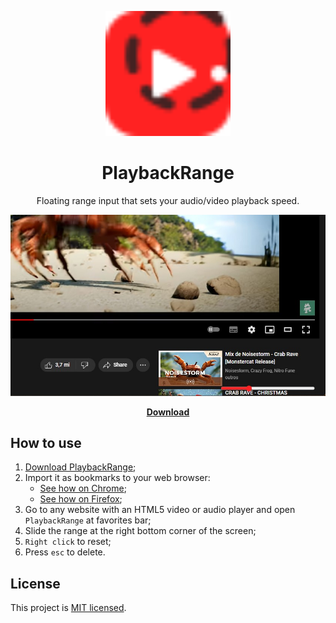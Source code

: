 <p align="center">
  <img src="src/favicon.svg" width="200" alt="PlaybackRange logo">
</p>

<h1 align="center">PlaybackRange</h1>
<p align="center">
    Floating range input that sets your audio/video playback speed.
</p>

<p align="center">
  <img src="assets/image/screenshot.jpg" alt="Screenshot">
</p>

<p align="center">
    <a href="#"><strong>Download</strong></a>
</p>

## How to use

1. [Download PlaybackRange](#);
2. Import it as bookmarks to your web browser:
    - [See how on Chrome](https://support.google.com/chrome/answer/96816?hl=en);
    - [See how on Firefox](https://support.mozilla.org/en-US/kb/import-bookmarks-html-file);
3. Go to any website with an HTML5 video or audio player and open `PlaybackRange` at favorites bar;
4. Slide the range at the right bottom corner of the screen;
7. `Right click` to reset;
7. Press `esc` to delete.


## License
This project is [MIT licensed](LICENSE).
